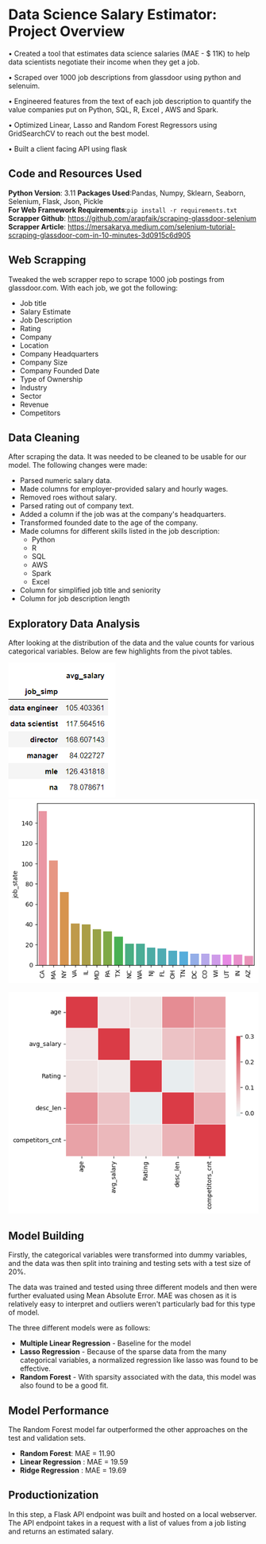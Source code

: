 # Data Science Salary Estimator: Project Overview
•	Created a tool that estimates data science salaries (MAE - $ 11K) to help data scientists negotiate their income when they get a job.

•	Scraped over 1000 job descriptions from glassdoor using python and selenuim.

•	Engineered features from the text of each job description to quantify the value companies put on Python, SQL, R, Excel , AWS and Spark.

•	Optimized Linear, Lasso and Random Forest Regressors using GridSearchCV to reach out the best model.

•	Built a client facing API using flask

## Code and Resources Used

**Python Version**: 3.11
**Packages Used**:Pandas, Numpy, Sklearn, Seaborn, Selenium, Flask, Json, Pickle\
**For Web Framework Requirements**:`pip install -r requirements.txt`\
**Scrapper Github**: https://github.com/arapfaik/scraping-glassdoor-selenium \
**Scrapper Article**: https://mersakarya.medium.com/selenium-tutorial-scraping-glassdoor-com-in-10-minutes-3d0915c6d905

## Web Scrapping

Tweaked the web scrapper repo to scrape 1000 job postings from glassdoor.com. With each job, we got the following:

+ Job title
+ Salary Estimate
+ Job Description
+ Rating
+ Company
+ Location
+ Company Headquarters
+ Company Size
+ Company Founded Date
+ Type of Ownership
+ Industry
+ Sector
+ Revenue
+ Competitors
  
## Data Cleaning

After scraping the data. It was needed to be cleaned to be usable for our model. The following changes were made:

+ Parsed numeric salary data.
+ Made columns for employer-provided salary and hourly wages.
+ Removed roes without salary.
+ Parsed rating out of company text.
+ Added a column if the job was at the company's headquarters.
+ Transformed founded date to the age of the company.
+ Made columns for different skills listed in the job description:
    + Python
    + R
    + SQL
    + AWS
    + Spark
    + Excel
+ Column for simplified job title and seniority
+ Column for job description length

## Exploratory Data Analysis
After looking at the distribution of the data and the value counts for various categorical variables. Below are few highlights from the pivot tables.

![alt text](https://github.com/sarthakking5/Data-Science-Salary-Estimator/blob/main/Images/Screenshot%202023-06-15%20221532.png)       ![alt text](https://github.com/sarthakking5/Data-Science-Salary-Estimator/blob/main/Images/download%20(3).png)

 ![alt text](https://github.com/sarthakking5/Data-Science-Salary-Estimator/blob/main/Images/download.png) 

## Model Building

Firstly, the categorical variables were transformed into dummy variables, and the data was then split into training and testing sets with a test size of 20%.

The data was trained and tested using three different models and then were further evaluated using Mean Absolute Error. MAE was chosen as it is relatively easy to interpret and outliers weren't particularly bad for this type of model.

The three different models were as follows:
  + **Multiple Linear Regression** - Baseline for the model
  + **Lasso Regression** - Because of the sparse data from the many categorical variables, a normalized regression like lasso was found to be effective.
  + **Random Forest** - With sparsity associated with the data, this model was also found to be a good fit.

## Model Performance

The Random Forest model far outperformed the other approaches on the test and validation sets.
  + **Random Forest**: MAE = 11.90
  + **Linear Regression** : MAE = 19.59
  + **Ridge Regression** : MAE = 19.69

## Productionization

In this step, a Flask API endpoint was built and hosted on a local webserver. The API endpoint takes in a request with a list of values from a job listing and returns an estimated salary.
